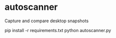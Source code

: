 # autoscanner
Capture and compare desktop snapshots

pip install -r requirements.txt
python autoscanner.py
